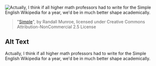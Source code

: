 ![Actually, I think if all higher math professors had to write for the Simple English Wikipedia for a year, we'd be in much better shape academically.](https://imgs.xkcd.com/comics/simple.png)
> "[Simple](https://xkcd.com/547/)", by Randall Munroe, licensed under Creative Commons Attribution-NonCommercial 2.5 License

## Alt Text
Actually, I think if all higher math professors had to write for the Simple English Wikipedia for a year, we'd be in much better shape academically.
